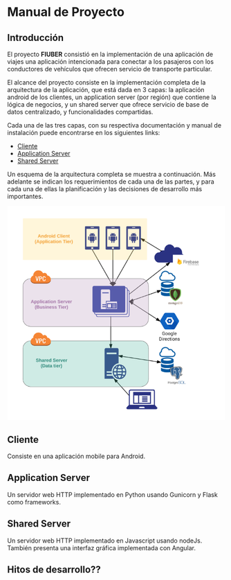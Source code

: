 # Manual de Proyecto

## Introducción

El proyecto **FIUBER** consistió en la implementación de una aplicación de viajes una aplicación intencionada para conectar a los pasajeros con los conductores de vehículos que ofrecen servicio de transporte particular.

El alcance del proyecto consiste en la implementación completa de la arquitectura de la aplicación, que está dada en 3 capas: la aplicación android de los clientes, un application server (por región) que contiene la lógica de negocios, y un shared server que ofrece servicio de base de datos centralizado, y funcionalidades compartidas.

Cada una de las tres capas, con su respectiva documentación y manual de instalación puede encontrarse en los siguientes links:

- [Cliente](https://github.com/fi-ubers/client) 
- [Application Server](https://github.com/fi-ubers/app-server)
- [Shared Server](https://github.com/fi-ubers/shared-server)

Un esquema de la arquitectura completa se muestra a continuación. Más adelante se indican los requerimientos de cada una de las partes, y para cada una de ellas la planificación y las decisiones de desarrollo más importantes.

![Diagrama de la arquitectura del proyecto](https://github.com/fi-ubers/app-server/blob/master/docs/ArchDiagram.png)

## Cliente

Consiste en una aplicación mobile para Android.

## Application Server

Un servidor web HTTP implementado en Python usando Gunicorn y Flask como frameworks.

## Shared Server

Un servidor web HTTP implementado en Javascript usando nodeJs. También presenta una interfaz gráfica implementada con Angular.

## Hitos de desarrollo??

